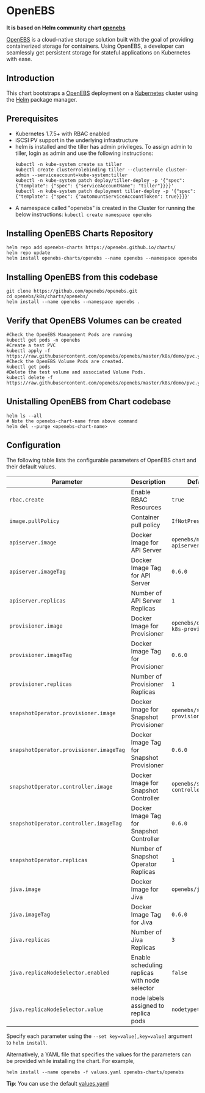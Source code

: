 # OpenEBS

**It is based on Helm community chart [openebs](https://github.com/openebs/openebs/tree/master/k8s/charts/openebs)**

[OpenEBS](http://openebs.io/) is a cloud-native storage solution built with the goal of providing containerized storage for containers. Using OpenEBS, a developer can seamlessly get persistent storage for stateful applications on Kubernetes with ease.

## Introduction

This chart bootstraps a [OpenEBS](https://github.com/openebs/openebs) deployment on a [Kubernetes](http://kubernetes.io) cluster using the [Helm](https://helm.sh) package manager.

## Prerequisites
- Kubernetes 1.7.5+ with RBAC enabled
- iSCSI PV support in the underlying infrastructure
- helm is installed and the tiller has admin privileges. To assign admin
  to tiller, login as admin and use the following instructions:
  ```
  kubectl -n kube-system create sa tiller
  kubectl create clusterrolebinding tiller --clusterrole cluster-admin --serviceaccount=kube-system:tiller
  kubectl -n kube-system patch deploy/tiller-deploy -p '{"spec": {"template": {"spec": {"serviceAccountName": "tiller"}}}}'
  kubectl -n kube-system patch deployment tiller-deploy -p '{"spec": {"template": {"spec": {"automountServiceAccountToken": true}}}}'
  ``` 
- A namespace called "openebs" is created in the Cluster for running the
  below instructions: `kubectl create namespace openebs`

## Installing OpenEBS Charts Repository 
```
helm repo add openebs-charts https://openebs.github.io/charts/
helm repo update
helm install openebs-charts/openebs --name openebs --namespace openebs
```

## Installing OpenEBS from this codebase
```
git clone https://github.com/openebs/openebs.git
cd openebs/k8s/charts/openebs/
helm install --name openebs --namespace openebs .
```

## Verify that OpenEBS Volumes can be created
```
#Check the OpenEBS Management Pods are running
kubectl get pods -n openebs
#Create a test PVC
kubectl apply -f https://raw.githubusercontent.com/openebs/openebs/master/k8s/demo/pvc.yaml
#Check the OpenEBS Volume Pods are created. 
kubectl get pods
#Delete the test volume and associated Volume Pods. 
kubectl delete -f https://raw.githubusercontent.com/openebs/openebs/master/k8s/demo/pvc.yaml

```

## Unistalling OpenEBS from Chart codebase
```
helm ls --all
# Note the openebs-chart-name from above command
helm del --purge <openebs-chart-name>
```

## Configuration

The following table lists the configurable parameters of OpenEBS chart and their default values.

| Parameter                              | Description                                   | Default                           |
| ---------------------------------------| --------------------------------------------- | --------------------------------- |
| `rbac.create`                          | Enable RBAC Resources                         | `true`                            |
| `image.pullPolicy`                     | Container pull policy                         | `IfNotPresent`                    |
| `apiserver.image`                      | Docker Image for API Server                   | `openebs/m-apiserver`             |
| `apiserver.imageTag`                   | Docker Image Tag for API Server               | `0.6.0`                           |
| `apiserver.replicas`                   | Number of API Server Replicas                 | `1`                               |
| `provisioner.image`                    | Docker Image for Provisioner                  | `openebs/openebs-k8s-provisioner` |
| `provisioner.imageTag`                 | Docker Image Tag for Provisioner              | `0.6.0`                           |
| `provisioner.replicas`                 | Number of Provisioner Replicas                | `1`                               |
| `snapshotOperator.provisioner.image`   | Docker Image for Snapshot Provisioner         | `openebs/snapshot-provisioner`    |
| `snapshotOperator.provisioner.imageTag`| Docker Image Tag for Snapshot Provisioner     | `0.6.0`                           |
| `snapshotOperator.controller.image`    | Docker Image for Snapshot Controller          | `openebs/snapshot-controller`     |
| `snapshotOperator.controller.imageTag` | Docker Image Tag for Snapshot Controller      | `0.6.0`                           |
| `snapshotOperator.replicas`            | Number of Snapshot Operator Replicas          | `1`                               |
| `jiva.image`                           | Docker Image for Jiva                         | `openebs/jiva`                    |
| `jiva.imageTag`                        | Docker Image Tag for Jiva                     | `0.6.0`                           |
| `jiva.replicas`                        | Number of Jiva Replicas                       | `3`                               |
| `jiva.replicaNodeSelector.enabled`     | Enable scheduling replicas with node selector | `false`                           |
| `jiva.replicaNodeSelector.value`       | node labels assigned to replica pods          | `nodetype=storage`                |

Specify each parameter using the `--set key=value[,key=value]` argument to `helm install`.

Alternatively, a YAML file that specifies the values for the parameters can be provided while installing the chart. For example,

```shell
helm install --name openebs -f values.yaml openebs-charts/openebs
```


**Tip**: You can use the default [values.yaml](values.yaml)